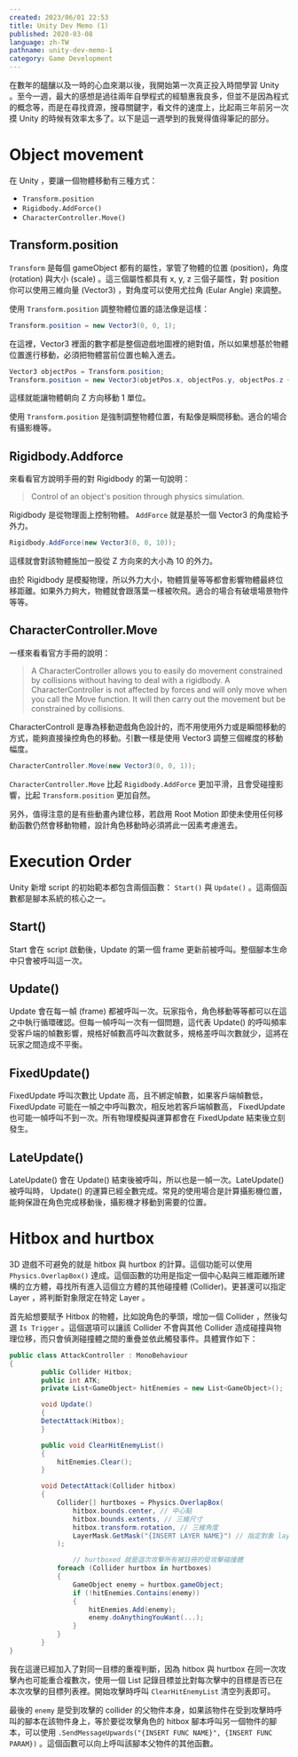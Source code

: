 ```yaml
---
created: 2023/06/01 22:53
title: Unity Dev Memo (1)
published: 2020-03-08
language: zh-TW
pathname: unity-dev-memo-1
category: Game Development
---
```


在數年的醞釀以及一時的心血來潮以後，我開始第一次真正投入時間學習 Unity 。至今一週，最大的感想是過往兩年自學程式的經驗惠我良多，但並不是因為程式的概念等，而是在尋找資源，搜尋關鍵字，看文件的速度上，比起兩三年前另一次摸 Unity 的時候有效率太多了。以下是這一週學到的我覺得值得筆記的部分。

# Object movement

在 Unity ，要讓一個物體移動有三種方式：

- `Transform.position`
- `Rigidbody.AddForce()`
- `CharacterController.Move()`

## Transform.position

`Transform` 是每個 gameObject 都有的屬性，掌管了物體的位置 (position)，角度 (rotation) 與大小 (scale) 。這三個屬性都具有 x, y, z 三個子屬性，對 position 你可以使用三維向量 (Vector3) ，對角度可以使用尤拉角 (Eular Angle) 來調整。

使用 `Transform.position` 調整物體位置的語法像是這樣：

```csharp
Transform.position = new Vector3(0, 0, 1);
```

在這裡，Vector3 裡面的數字都是整個遊戲地圖裡的絕對值，所以如果想基於物體位置進行移動，必須把物體當前位置也輸入進去。

```csharp
Vector3 objectPos = Transform.position;
Transform.position = new Vector3(objetPos.x, objectPos.y, objectPos.z + 1);
```

這樣就能讓物體朝向 Z 方向移動 1 單位。

使用 `Transform.position` 是強制調整物體位置，有點像是瞬間移動。適合的場合有攝影機等。

## Rigidbody.Addforce

來看看官方說明手冊的對 Rigidbody 的第一句說明：

> Control of an object's position through physics simulation.

Rigidbody 是從物理面上控制物體。 `AddForce` 就是基於一個 Vector3 的角度給予外力。

```csharp
Rigidbody.AddForce(new Vector3(0, 0, 10));
```

這樣就會對該物體施加一股從 Z 方向來的大小為 10 的外力。

由於 Rigidbody 是模擬物理，所以外力大小，物體質量等等都會影響物體最終位移距離。如果外力夠大，物體就會跟落葉一樣被吹飛。適合的場合有破壞場景物件等等。

## CharacterController.Move

一樣來看看官方手冊的說明：

> A CharacterController allows you to easily do movement constrained by collisions without having to deal with a rigidbody. A CharacterController is not affected by forces and will only move when you call the Move function. It will then carry out the movement but be constrained by collisions.

CharacterControll 是專為移動遊戲角色設計的，而不用使用外力或是瞬間移動的方式，能夠直接操控角色的移動。引數一樣是使用 Vector3 調整三個維度的移動幅度。

```csharp
CharacterController.Move(new Vector3(0, 0, 1));
```

`CharacterController.Move` 比起 `Rigidbody.AddForce` 更加平滑，且會受碰撞影響，比起 `Transform.position` 更加自然。

另外，值得注意的是有些動畫內建位移，若啟用 Root Motion 即使未使用任何移動函數仍然會移動物體，設計角色移動時必須將此一因素考慮進去。

# Execution Order

Unity 新增 script 的初始範本都包含兩個函數： `Start()` 與 `Update()` 。這兩個函數都是腳本系統的核心之一。

## Start()

Start 會在 script 啟動後，Update 的第一個 frame 更新前被呼叫。整個腳本生命中只會被呼叫這一次。

## Update()

Update 會在每一幀 (frame) 都被呼叫一次。玩家指令，角色移動等等都可以在這之中執行循環確認。但每一幀呼叫一次有一個問題，這代表 Update() 的呼叫頻率受客戶端的幀數影響，規格好幀數高呼叫次數就多，規格差呼叫次數就少，這將在玩家之間造成不平衡。

## FixedUpdate()

FixedUpdate 呼叫次數比 Update 高，且不綁定幀數，如果客戶端幀數低， FixedUpdate 可能在一幀之中呼叫數次，相反地若客戶端幀數高， FixedUpdate 也可能一幀呼叫不到一次。所有物理模擬與運算都會在 FixedUpdate 結束後立刻發生。

## LateUpdate()

LateUpdate() 會在 Update() 結束後被呼叫，所以也是一幀一次。LateUpdate() 被呼叫時， Update() 的運算已經全數完成。常見的使用場合是計算攝影機位置，能夠保證在角色完成移動後，攝影機才移動到需要的位置。

# Hitbox and hurtbox

3D 遊戲不可避免的就是 hitbox 與 hurtbox 的計算。這個功能可以使用 `Physics.OverlapBox()` 達成。這個函數的功用是指定一個中心點與三維距離所建構的立方體，尋找所有進入這個立方體的其他碰撞體 (Collider)。更甚還可以指定 Layer ，將判斷對象限定在特定 Layer 。

首先給想要賦予 Hitbox 的物體，比如說角色的拳頭，增加一個 Collider ，然後勾選 `Is Trigger` 。這個選項可以讓該 Collider 不會與其他 Collider 造成碰撞與物理位移，而只會偵測碰撞體之間的重疊並依此觸發事件。具體實作如下：

```csharp
public class AttackController : MonoBehaviour
{
		public Collider Hitbox;
		public int ATK;
		private List<GameObject> hitEnemies = new List<GameObject>();

		void Update()
		{
        DetectAttack(Hitbox);
		}

		public void ClearHitEnemyList()
		{
		    hitEnemies.Clear();
		}

		void DetectAttack(Collider hitbox)
		{
		    Collider[] hurtboxes = Physics.OverlapBox(
		        hitbox.bounds.center, // 中心點
		        hitbox.bounds.extents, // 三維尺寸
		        hitbox.transform.rotation, // 三維角度
		        LayerMask.GetMask("{INSERT LAYER NAME}") // 指定對象 layer
		    );

				// hurtboxed 就是這次攻擊所有被註冊的受攻擊碰撞體
		    foreach (Collider hurtbox in hurtboxes)
		    {
		        GameObject enemy = hurtbox.gameObject;
		        if (!hitEnemies.Contains(enemy))
		        {
		            hitEnemies.Add(enemy);
		            enemy.doAnythingYouWant(...);
		        }
		    }
		}
}
```

我在這邊已經加入了對同一目標的重複判斷，因為 hitbox 與 hurtbox 在同一次攻擊內也可能重合複數次，使用一個 List 記錄目標並比對每次擊中的目標是否已在本次攻擊的目標列表裡。開始攻擊時呼叫 `ClearHitEnemyList` 清空列表即可。

最後的 `enemy` 是受到攻擊的 collider 的父物件本身，如果該物件在受到攻擊時呼叫的腳本在該物件身上，等於要從攻擊角色的 hitbox 腳本呼叫另一個物件的腳本，可以使用 `.SendMessageUpwards("{INSERT FUNC NAME}", {INSERT FUNC PARAM})` 。這個函數可以向上呼叫該腳本父物件的其他函數。
